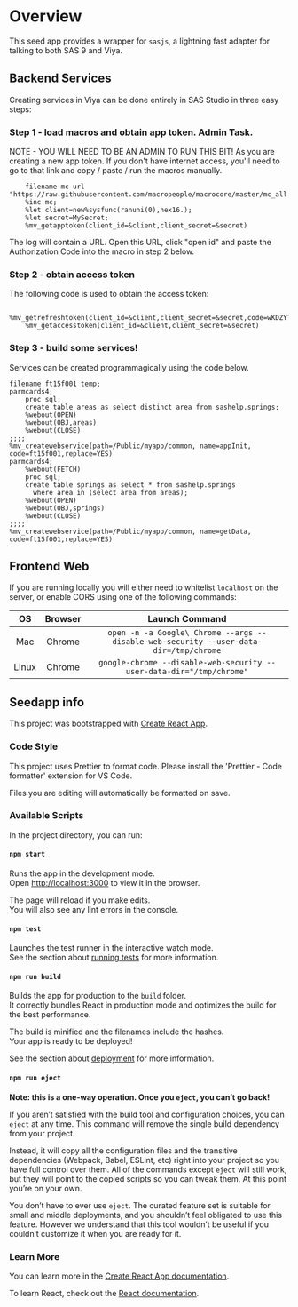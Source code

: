 # Overview

This seed app provides a wrapper for `sasjs`, a lightning fast adapter for talking to both SAS 9 and Viya.

## Backend Services
Creating services in Viya can be done entirely in SAS Studio in three easy steps:

### Step 1 - load macros and obtain app token. Admin Task.

NOTE - YOU WILL NEED TO BE AN ADMIN TO RUN THIS BIT! As you are creating a new app token.
If you don't have internet access, you'll need to go to that link and copy / paste / run the macros manually.

```
    filename mc url "https://raw.githubusercontent.com/macropeople/macrocore/master/mc_all.sas";
    %inc mc;
    %let client=new%sysfunc(ranuni(0),hex16.);
    %let secret=MySecret;
    %mv_getapptoken(client_id=&client,client_secret=&secret)
```

The log will contain a URL. Open this URL, click "open id" and paste the Authorization Code into the macro in step 2 below.

### Step 2 - obtain access token

The following code is used to obtain the access token:

```
    %mv_getrefreshtoken(client_id=&client,client_secret=&secret,code=wKDZYTEPK6)
    %mv_getaccesstoken(client_id=&client,client_secret=&secret)
```

### Step 3 - build some services!

Services can be created programmagically using the code below.

```
filename ft15f001 temp;
parmcards4;
    proc sql;
    create table areas as select distinct area from sashelp.springs;
    %webout(OPEN)
    %webout(OBJ,areas)
    %webout(CLOSE)
;;;;
%mv_createwebservice(path=/Public/myapp/common, name=appInit, code=ft15f001,replace=YES)
parmcards4;
    %webout(FETCH)
    proc sql;
    create table springs as select * from sashelp.springs
      where area in (select area from areas);
    %webout(OPEN)
    %webout(OBJ,springs)
    %webout(CLOSE)
;;;;
%mv_createwebservice(path=/Public/myapp/common, name=getData, code=ft15f001,replace=YES)
```

## Frontend Web

If you are running locally you will either need to whitelist `localhost` on the server, or enable CORS using one of the following commands:

| OS    | Browser | Launch Command|
|:---:|:---:|:--:|
| Mac   | Chrome  | `open -n -a Google\ Chrome --args --disable-web-security --user-data-dir=/tmp/chrome` |
| Linux | Chrome  | `google-chrome --disable-web-security --user-data-dir="/tmp/chrome"`|


## Seedapp info


This project was bootstrapped with [Create React App](https://github.com/facebook/create-react-app).



### Code Style

This project uses Prettier to format code.
Please install the 'Prettier - Code formatter' extension for VS Code.

Files you are editing will automatically be formatted on save.

### Available Scripts

In the project directory, you can run:

#### `npm start`

Runs the app in the development mode.<br>
Open [http://localhost:3000](http://localhost:3000) to view it in the browser.

The page will reload if you make edits.<br>
You will also see any lint errors in the console.

#### `npm test`

Launches the test runner in the interactive watch mode.<br>
See the section about [running tests](https://facebook.github.io/create-react-app/docs/running-tests) for more information.

#### `npm run build`

Builds the app for production to the `build` folder.<br>
It correctly bundles React in production mode and optimizes the build for the best performance.

The build is minified and the filenames include the hashes.<br>
Your app is ready to be deployed!

See the section about [deployment](https://facebook.github.io/create-react-app/docs/deployment) for more information.

#### `npm run eject`

**Note: this is a one-way operation. Once you `eject`, you can’t go back!**

If you aren’t satisfied with the build tool and configuration choices, you can `eject` at any time. This command will remove the single build dependency from your project.

Instead, it will copy all the configuration files and the transitive dependencies (Webpack, Babel, ESLint, etc) right into your project so you have full control over them. All of the commands except `eject` will still work, but they will point to the copied scripts so you can tweak them. At this point you’re on your own.

You don’t have to ever use `eject`. The curated feature set is suitable for small and middle deployments, and you shouldn’t feel obligated to use this feature. However we understand that this tool wouldn’t be useful if you couldn’t customize it when you are ready for it.

### Learn More

You can learn more in the [Create React App documentation](https://facebook.github.io/create-react-app/docs/getting-started).

To learn React, check out the [React documentation](https://reactjs.org/).
